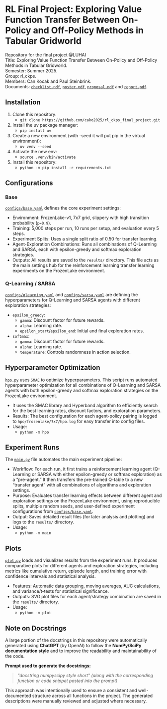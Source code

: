 # RL Final Project: Exploring Value Function Transfer Between On-Policy and Off-Policy Methods in Tabular Gridworld
Repository for the final project @LUHAI<br>
Title: Exploring Value Function Transfer Between On-Policy and Off-Policy Methods in Tabular Gridworld.<br>
Semester: Summer 2025.<br>
Group: rl_ckps.<br>
Members: Can Kocak and Paul Steinbrink.<br>
Documents: [`checklist.pdf`](documents/checklist.pdf), [`poster.pdf`](documents/poster.pdf), [`proposal.pdf`](documents/proposal.pdf) and [`report.pdf`](documents/report.pdf).

## Installation
1. Clone this repository:
    * ``git clone https://github.com/cako2025/rl_ckps_final_project.git``
2. Install the uv package manager:
    * ``pip install uv``
3. Create a new environment (with -seed it will put pip in the virtual environment):
    * ``uv venv --seed``
4. Activate the new env:
    * ``source .venv/bin/activate``
5. Install this repository:
    * ``python -m pip install -r requirements.txt``

## Configurations
### Base
[`configs/base.yaml`](configs/base.yaml) defines the core experiment settings:
- Environment: FrozenLake-v1, 7x7 grid, slippery with high transition probability (`p=0.9`).
- Training: 5,000 steps per run, 10 runs per setup, and evaluation every 5 steps.
- Experiment Splits: Uses a single split ratio of 0.50 for transfer learning.
- Agent-Exploration Combinations: Runs all combinations of Q-Learning and SARSA, each with epsilon-greedy and softmax exploration strategies.
- Outputs: All results are saved to the `results/` directory.
This file acts as the main settings hub for the reinforcement learning transfer learning experiments on the FrozenLake environment.
### Q-Learning / SARSA
[`configs/qlearning.yaml`](configs/qlearning.yaml) and [`configs/sarsa.yaml`](configs/sarsa.yaml) are defining the hyperparameters for Q-Learning and SARSA agents with different exploration strategies:
- `epsilon_greedy`:
    - `gamma`: Discount factor for future rewards.
    - `alpha`: Learning rate.
    - `epsilon_start`/`epsilon_end`: Initial and final exploration rates.
- `softmax`:
    - `gamma`: Discount factor for future rewards.
    - `alpha`: Learning rate.
    - `temperature`: Controls randomness in action selection.

## Hyperparameter Optimization 
[`hpo.py`](hpo.py) uses [`SMAC`](https://github.com/automl/SMAC3) to optimize hyperparameters. This script runs automated hyperparameter optimization for all combinations of Q-Learning and SARSA agents with both epsilon-greedy and softmax exploration strategies on the FrozenLake environment.
- It uses the SMAC library and Hyperband algorithm to efficiently search for the best learning rates, discount factors, and exploration parameters.
- Results: The best configuration for each agent-policy pairing is logged to `hpo/frozenlake/7x7/hpo.log` for easy transfer into config files.
- Usage:
    - ``python -m hpo``

## Experiment Runs
The [`main.py`](main.py) file automates the main experiment pipeline:
- Workflow: For each run, it first trains a reinforcement learning agent (Q-Learning or SARSA with either epsilon-greedy or softmax exploration) as a “pre-agent.” It then transfers the pre-trained Q-table to a new “transfer agent” with all combinations of algorithms and exploration settings.
- Purpose: Evaluates transfer learning effects between different agent and exploration settings on the FrozenLake environment, using reproducible splits, multiple random seeds, and user-defined experiment configurations from [`configs/base.yaml`](configs/base.yaml).
- Output: Saves detailed result files (for later analysis and plotting) and logs to the `results/` directory.
- Usage:
    - ``python -m main``

## Plots
[`plot.py`](plot.py) loads and visualizes results from the experiment runs. It produces comparative plots for different agents and exploration strategies, including metrics like cumulative return, episode length, and training error with confidence intervals and statistical analysis.
- Features: Automatic data grouping, moving averages, AUC calculations, and variance/t-tests for statistical significance.
- Outputs: SVG plot files for each agent/strategy combination are saved in the `results/` directory.
- Usage:
    - ``python -m plot``

## Note on Docstrings

A large portion of the docstrings in this repository were automatically generated using **ChatGPT** (by OpenAI) to follow the **NumPy/SciPy documentation style** and to improve the readability and maintainability of the code.

**Prompt used to generate the docstrings:**

> *"docstring numpyscipy style short" (along with the corresponding function or code snippet pasted into the prompt)*

This approach was intentionally used to ensure a consistent and well-documented structure across all functions in the project. The generated descriptions were manually reviewed and adjusted where necessary.